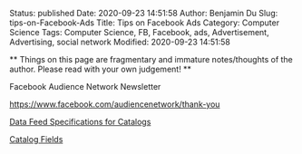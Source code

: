 Status: published
Date: 2020-09-23 14:51:58
Author: Benjamin Du
Slug: tips-on-Facebook-Ads
Title: Tips on Facebook Ads
Category: Computer Science
Tags: Computer Science, FB, Facebook, ads, Advertisement, Advertising, social network
Modified: 2020-09-23 14:51:58

**
Things on this page are fragmentary and immature notes/thoughts of the author.
Please read with your own judgement!
**

Facebook Audience Network Newsletter

https://www.facebook.com/audiencenetwork/thank-you

[Data Feed Specifications for Catalogs](https://www.facebook.com/business/help/120325381656392?id=725943027795860)

[Catalog Fields](https://developers.facebook.com/docs/commerce-platform/catalog/fields/)